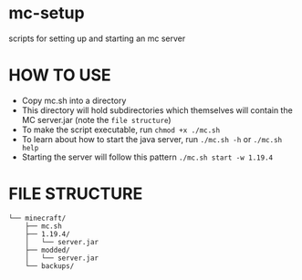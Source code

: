# mc-setup

scripts for setting up and starting an mc server

# HOW TO USE

- Copy mc.sh into a directory
- This directory will hold subdirectories which themselves will contain the MC server.jar (note the `file structure`)
- To make the script executable, run `chmod +x ./mc.sh`
- To learn about how to start the java server, run `./mc.sh -h` or `./mc.sh help`
- Starting the server will follow this pattern `./mc.sh start -w 1.19.4`

# FILE STRUCTURE

```
└── minecraft/
    ├── mc.sh
    ├── 1.19.4/
    │   └── server.jar
    ├── modded/
    │   └── server.jar
    └── backups/
```
